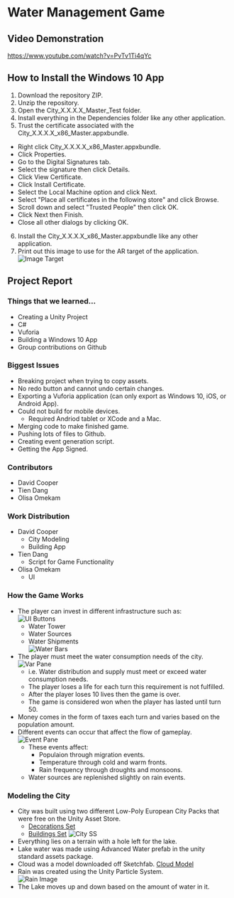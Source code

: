 # Water Management Game

## Video Demonstration
https://www.youtube.com/watch?v=PvTv1Ti4qYc

## How to Install the Windows 10 App
1. Download the repository ZIP.
2. Unzip the repository.
3. Open the City_X.X.X.X_Master_Test folder.
4. Install everything in the Dependencies folder like any other application.
5. Trust the certificate associated with the City_X.X.X.X_x86_Master.appxbundle.
  * Right click City_X.X.X.X_x86_Master.appxbundle.  
  *  Click Properties.
  * Go to the Digital Signatures tab.
  * Select the signature then click Details.
  * Click View Certificate.
  * Click Install Certificate.
  * Select the Local Machine option and click Next.
  * Select "Place all certificates in the following store" and click Browse.
  * Scroll down and select "Trusted People" then click OK.
  * Click Next then Finish.
  * Close all other dialogs by clicking OK.
6. Install the City_X.X.X.X_x86_Master.appxbundle like any other application.
7. Print out this image to use for the AR target of the application.
![Image Target](http://www.vergium.com/wp-content/uploads/2017/04/vuforia_stones_vergium.jpg)

## Project Report

### Things that we learned...
* Creating a Unity Project
* C#
* Vuforia
* Building a Windows 10 App
* Group contributions on Github

### Biggest Issues
* Breaking project when trying to copy assets.
* No redo button and cannot undo certain changes.
* Exporting a Vuforia application (can only export as Windows 10, iOS, or Android App).
* Could not build for mobile devices.
    - Required Andriod tablet or XCode and a Mac.
* Merging code to make finished game.
* Pushing lots of files to Github.
* Creating event generation script.
* Getting the App Signed.

### Contributors
* David Cooper
* Tien Dang
* Olisa Omekam 

### Work Distribution

* David Cooper
  - City Modeling
  - Building App
* Tien Dang
  - Script for Game Functionality
* Olisa Omekam
  - UI

### How the Game Works
* The player can invest in different infrastructure such as:
  <br>![UI Buttons](https://puu.sh/A3XM0/5f0da2bc12.png)
  - Water Tower 
  - Water Sources
  - Water Shipments
  <br>![Water Bars](https://puu.sh/A3XMz/6be02f2154.png)
* The player must meet the water consumption needs of the city.
  <br>![Var Pane](https://puu.sh/A3XN0/8bf1aef9d9.png)
  - i.e. Water distribution and supply must meet or exceed water consumption needs.
  - The player loses a life for each turn this requirement is not fulfilled.
  - After the player loses 10 lives then the game is over.
  - The game is considered won when the player has lasted until turn 50.
* Money comes in the form of taxes each turn and varies based on the population amount.
* Different events can occur that affect the flow of gameplay.
  <br>![Event Pane](https://puu.sh/A3Y2G/dbca60f760.png)
  - These events affect:
    * Populaion through migration events.
    * Temperature through cold and warm fronts.
    * Rain frequency through droughts and monsoons.
  - Water sources are replenished slightly on rain events.

### Modeling the City
* City was built using two different Low-Poly European City Packs that were free on the Unity Asset Store.
  - [Decorations Set](https://assetstore.unity.com/packages/3d/environments/urban/lowpoly-modern-city-decorations-set-66070)
  - [Buildings Set](https://assetstore.unity.com/packages/3d/environments/urban/lowpoly-modern-city-buildings-set-64427)
  ![City SS](https://puu.sh/A3XOb/033b99b502.png)
* Everything lies on a terrain with a hole left for the lake.
* Lake water was made using Advanced Water prefab in the unity standard assets package.
* Cloud was a model downloaded off Sketchfab. [Cloud Model](https://sketchfab.com/models/116f49c23c4347eba340d0f59b0601f7)
* Rain was created using the Unity Particle System.
  <br>![Rain Image](https://puu.sh/A3XPz/212214c353.png)
* The Lake moves up and down based on the amount of water in it.

